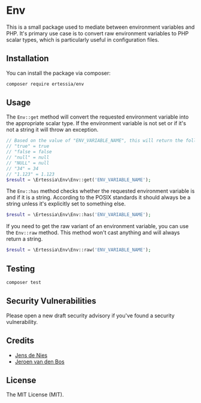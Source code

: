 # Env

This is a small package used to mediate between environment variables and PHP. It's primary use case is to convert raw environment variables to PHP scalar types, which is particularly useful in configuration files.

## Installation

You can install the package via composer:

```bash
composer require ertessia/env
```

## Usage

The `Env::get` method will convert the requested environment variable into the appropriate scalar type.
If the environment variable is not set or if it's not a string it will throw an exception.

```php
// Based on the value of "ENV_VARIABLE_NAME", this will return the following:
// "true" = true
// "false = false
// "null" = null
// "NULL" = null
// "34" = 34
// "1.123" = 1.123
$result = \Ertessia\Env\Env::get('ENV_VARIABLE_NAME');
```

The `Env::has` method checks whether the requested environment variable is and if it is a string. 
According to the POSIX standards it should always be a string unless it's explicitly set to something else.


```php
$result = \Ertessia\Env\Env::has('ENV_VARIABLE_NAME');
```

If you need to get the raw variant of an environment variable, you can use the `Env::raw` method. 
This method won't cast anything and will always return a string.

```php
$result = \Ertessia\Env\Env::raw('ENV_VARIABLE_NAME');
```

## Testing

```bash
composer test
```

## Security Vulnerabilities

Please open a new draft security advisory if you've found a security vulnerability.

## Credits

- [Jens de Nies](https://github.com/jensdenies)
- [Jeroen van den Bos](https://github.com/jeroenvdbos)

## License

The MIT License (MIT).
